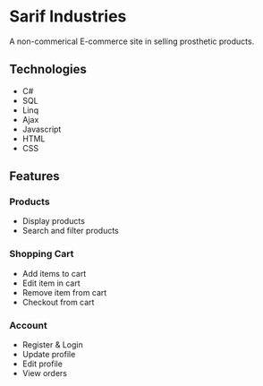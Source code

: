 # Sarif Industries

A non-commerical E-commerce site in selling prosthetic products.

## Technologies
  - C#
  - SQL
  - Linq
  - Ajax
  - Javascript
  - HTML
  - CSS

## Features

### Products
  - Display products
  - Search and filter products

### Shopping Cart
  - Add items to cart
  - Edit item in cart
  - Remove item from cart
  - Checkout from cart
    
### Account
  - Register & Login
  - Update profile
  - Edit profile
  - View orders
